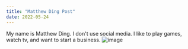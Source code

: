 ```yaml
---
title: "Matthew Ding Post"
date: 2022-05-24
---
```


My name is Matthew Ding. I don't use social media. I like to play games, watch tv, and want to start a business.
![image](github-pages-with-jekyll/_posts/WIN_20220524_09_52_35_Pro.jpg)
